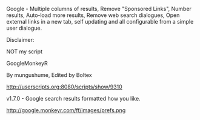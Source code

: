 Google - Multiple columns of results, Remove "Sponsored Links", Number results, Auto-load more results, Remove web search dialogues, Open external links in a new tab, self updating and all configurable from a simple user dialogue.


Disclaimer:

NOT my script

GoogleMonkeyR

By mungushume, Edited by Boltex

http://userscripts.org:8080/scripts/show/9310

v1.7.0 - Google search results formatted how you like.

http://google.monkeyr.com/ff/images/prefs.png


